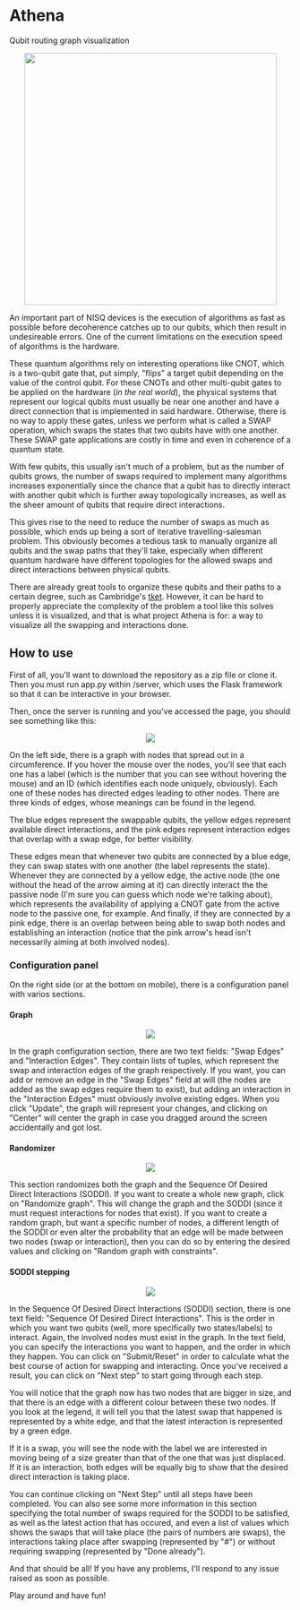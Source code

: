 # Athena
Qubit routing graph visualization
<p align="center">
  <img width=450 src="https://github.com/MIBbrandon/Athena/blob/just-athena/media/images/projectAthena2.png" />
</p>

An important part of NISQ devices is the execution of algorithms as fast as possible before decoherence catches up to our qubits, which then result in undesireable errors. One of the current limitations on the execution speed of algorithms is the hardware.

These quantum algorithms rely on interesting operations like CNOT, which is a two-qubit gate that, put simply, "flips" a target qubit depending on the value of the control qubit. For these CNOTs and other multi-qubit gates to be applied on the hardware (_in the real world_), the physical systems that represent our logical qubits must usually be near one another and have a direct connection that is implemented in said hardware. Otherwise, there is no way to apply these gates, unless we perform what is called a SWAP operation, which swaps the states that two qubits have with one another. These SWAP gate applications are costly in time and even in coherence of a quantum state.

With few qubits, this usually isn't much of a problem, but as the number of qubits grows, the number of swaps required to implement many algorithms increases exponentially since the chance that a qubit has to directly interact with another qubit which is further away topologically increases, as well as the sheer amount of qubits that require direct interactions.

This gives rise to the need to reduce the number of swaps as much as possible, which ends up being a sort of iterative travelling-salesman problem. This obviously becomes a tedious task to manually organize all qubits and the swap paths that they'll take, especially when different quantum hardware have different topologies for the allowed swaps and direct interactions between physical qubits.

There are already great tools to organize these qubits and their paths to a certain degree, such as Cambridge's [tket](https://cqcl.github.io/pytket/build/html/index.html). However, it can be hard to properly appreciate the complexity of the problem a tool like this solves unless it is visualized, and that is what project Athena is for: a way to visualize all the swapping and interactions done.


## How to use
First of all, you'll want to download the repository as a zip file or clone it. Then you must run app.py within /server, which uses the Flask framework so that it can be interactive in your browser.


Then, once the server is running and you've accessed the page, you should see something like this:

<p align="center">
  <img src="https://github.com/MIBbrandon/Athena/blob/just-athena/media/gifs/ath-show_landing.gif" />
</p>

On the left side, there is a graph with nodes that spread out in a circumference. If you hover the mouse over the nodes, you'll see that each one has a label (which is the number that you can see without hovering the mouse) and an ID (which identifies each node uniquely, obviously). Each one of these nodes has directed edges leading to other nodes. There are three kinds of edges, whose meanings can be found in the legend.

The blue edges represent the swappable qubits, the yellow edges represent available direct interactions, and the pink edges represent interaction edges that overlap with a swap edge, for better visibility. 

These edges mean that whenever two qubits are connected by a blue edge, they can swap states with one another (the label represents the state). Whenever they are connected by a yellow edge, the active node (the one without the head of the arrow aiming at it) can directly interact the the passive node (I'm sure you can guess which node we're talking about), which represents the availability of applying a CNOT gate from the active node to the passive one, for example. And finally, if they are connected by a pink edge, there is an overlap between being able to swap both nodes and establishing an interaction (notice that the pink arrow's head isn't necessarily aiming at both involved nodes).

### Configuration panel
On the right side (or at the bottom on mobile), there is a configuration panel with varios sections.

#### Graph

<p align="center">
  <img src="https://github.com/MIBbrandon/Athena/blob/just-athena/media/gifs/ath-show_graph.gif" />
</p>

In the graph configuration section, there are two text fields: "Swap Edges" and "Interaction Edges". They contain lists of tuples, which represent the swap and interaction edges of the graph respectively. If you want, you can add or remove an edge in the "Swap Edges" field at will (the nodes are added as the swap edges require them to exist), but adding an interaction in the "Interaction Edges" must obviously involve existing edges. When you click "Update", the graph will represent your changes, and clicking on "Center" will center the graph in case you dragged around the screen accidentally and got lost.

#### Randomizer

<p align="center">
  <img src="https://github.com/MIBbrandon/Athena/blob/just-athena/media/gifs/ath-show_randomizer.gif" />
</p>

This section randomizes both the graph and the Sequence Of Desired Direct Interactions (SODDI). If you want to create a whole new graph, click on "Randomize graph". This will change the graph and the SODDI (since it must request interactions for nodes that exist). If you want to create a random graph, but want a specific number of nodes, a different length of the SODDI or even alter the probability that an edge will be made between two nodes (swap or interaction), then you can do so by entering the desired values and clicking on "Random graph with constraints".

#### SODDI stepping

<p align="center">
  <img src="https://github.com/MIBbrandon/Athena/blob/just-athena/media/gifs/ath-show_soddi.gif" />
</p>

In the Sequence Of Desired Direct Interactions (SODDI) section, there is one text field: "Sequence Of Desired Direct Interactions". This is the order in which you want two qubits (well, more specifically two states/labels) to interact. Again, the involved nodes must exist in the graph. In the text field, you can specify the interactions you want to happen, and the order in which they happen. You can click on "Submit/Reset" in order to calculate what the best course of action for swapping and interacting. Once you've received a result, you can click on "Next step" to start going through each step.

You will notice that the graph now has two nodes that are bigger in size, and that there is an edge with a different colour between these two nodes. If you look at the legend, it will tell you that the latest swap that happened is represented by a white edge, and that the latest interaction is represented by a green edge.

If it is a swap, you will see the node with the label we are interested in moving being of a size greater than that of the one that was just displaced. If it is an interaction, both edges will be equally big to show that the desired direct interaction is taking place.

You can continue clicking on "Next Step" until all steps have been completed. You can also see some more information in this section specifying the total number of swaps required for the SODDI to be satisfied, as well as the latest action that has occured, and even a list of values which shows the swaps that will take place (the pairs of numbers are swaps), the interactions taking place after swapping (represented by "#") or without requiring swapping (represented by "Done already").

And that should be all! If you have any problems, I'll respond to any issue raised as soon as possible.

Play around and have fun!
